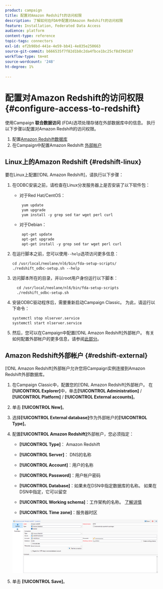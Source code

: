 ```yaml
---
product: campaign
title: 配置对Amazon Redshift的访问权限
description: 了解如何在FDA中配置对Amazon Redshift的访问权限
feature: Installation, Federated Data Access
audience: platform
content-type: reference
topic-tags: connectors
exl-id: ef2b98bd-441e-4e59-bb41-4e835e250663
source-git-commit: b666535f7f82d1b8c2da4fbce1bc25cf8d39d187
workflow-type: tm+mt
source-wordcount: '248'
ht-degree: 1%

---
```


# 配置对Amazon Redshift的访问权限 {#configure-access-to-redshift}

使用Campaign **联合数据访问** (FDA)选项处理存储在外部数据库中的信息。 执行以下步骤以配置对Amazon Redshift的访问权限。

1. 配置[Amazon Redshift数据库](#configuring-redshift)
1. 在Campaign中配置Amazon Redshift [外部帐户](#redshift-external)

## Linux上的Amazon Redshift {#redshift-linux}

要在Linux上配置[!DNL Amazon Redshift]，请执行以下步骤：

1. 在ODBC安装之前，请检查在Linux分发服务器上是否安装了以下软件包：

   * 对于Red Hat/CentOS：

     ```
      yum update
      yum upgrade
      yum install -y grep sed tar wget perl curl
     ```

   * 对于Debian：

     ```
      apt-get update
      apt-get upgrade
      apt-get install -y grep sed tar wget perl curl
     ```

1. 在运行脚本之前，您可以使用`--help`选项访问更多信息：

   ```
   cd /usr/local/neolane/nl6/bin/fda-setup-scripts/
   ./redshift_odbc-setup.sh --help
   ```

1. 访问脚本所在的目录，并以root用户身份运行以下脚本：

   ```
     cd /usr/local/neolane/nl6/bin/fda-setup-scripts
     ./redshift_odbc-setup.sh
   ```

1. 安装ODBC驱动程序后，需要重新启动Campaign Classic。 为此，请运行以下命令：

   ```
   systemctl stop nlserver.service
   systemctl start nlserver.service
   ```

1. 然后，您可以在Campaign中配置[!DNL Amazon Redshift]外部帐户。 有关如何配置外部帐户的更多信息，请参阅[此部分](#redshift-external)。

## Amazon Redshift外部帐户 {#redshift-external}

[!DNL Amazon Redshift]外部帐户允许您将Campaign实例连接到Amazon Redshift外部数据库。

1. 在Campaign Classic中，配置您的[!DNL Amazon Redshift]外部帐户。 在&#x200B;**[!UICONTROL Explorer]**&#x200B;中，单击&#x200B;**[!UICONTROL Administration]** / **[!UICONTROL Platform]** / **[!UICONTROL External accounts]**。

1. 单击 **[!UICONTROL New]**。

1. 选择&#x200B;**[!UICONTROL External database]**&#x200B;作为外部帐户的&#x200B;**[!UICONTROL Type]**。

1. 配置&#x200B;**[!UICONTROL Amazon Redshift]**&#x200B;外部帐户，您必须指定：

   * **[!UICONTROL Type]**： Amazon Redshift

   * **[!UICONTROL Server]**： DNS的名称

   * **[!UICONTROL Account]**：用户的名称

   * **[!UICONTROL Password]**：用户帐户密码

   * **[!UICONTROL Database]**：如果未在DSN中指定数据库的名称。 如果在DSN中指定，它可以留空

   * **[!UICONTROL Working schema]**：工作架构的名称。 [了解详情](https://docs.aws.amazon.com/redshift/latest/dg/r_Schemas_and_tables.html)

   * **[!UICONTROL Time zone]**：服务器时区

   ![](assets/amazon_redshift.png)

1. 单击 **[!UICONTROL Save]**。
